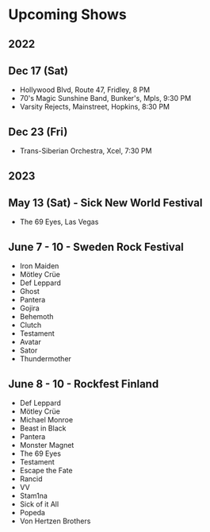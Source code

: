 # Upcoming Shows

## 2022

## Dec 17 (Sat)
- Hollywood Blvd, Route 47, Fridley, 8 PM
- 70's Magic Sunshine Band, Bunker's, Mpls, 9:30 PM
- Varsity Rejects, Mainstreet, Hopkins, 8:30 PM

## Dec 23 (Fri)
- Trans-Siberian Orchestra, Xcel, 7:30 PM

## 2023

## May 13 (Sat) - Sick New World Festival
- The 69 Eyes, Las Vegas

## June 7 - 10 - Sweden Rock Festival

- Iron Maiden
- Mötley Crüe
- Def Leppard
- Ghost
- Pantera
- Gojira
- Behemoth
- Clutch
- Testament
- Avatar
- Sator
- Thundermother

## June 8 - 10 - Rockfest Finland

- Def Leppard
- Mötley Crüe
- Michael Monroe
- Beast in Black
- Pantera
- Monster Magnet
- The 69 Eyes
- Testament
- Escape the Fate
- Rancid
- VV
- Stam1na
- Sick of it All
- Popeda
- Von Hertzen Brothers


